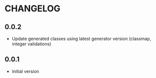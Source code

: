 # CHANGELOG

## 0.0.2
- Update generated classes using latest generator version (classmap, integer validations)

## 0.0.1
- Initial version
